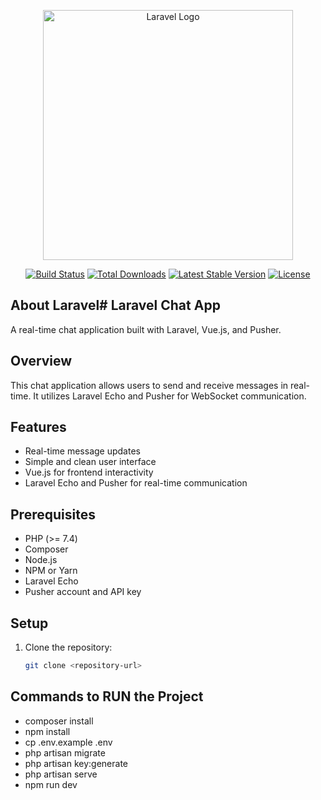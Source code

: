 <p align="center"><a href="https://laravel.com" target="_blank"><img src="https://raw.githubusercontent.com/laravel/art/master/logo-lockup/5%20SVG/2%20CMYK/1%20Full%20Color/laravel-logolockup-cmyk-red.svg" width="400" alt="Laravel Logo"></a></p>

<p align="center">
<a href="https://github.com/laravel/framework/actions"><img src="https://github.com/laravel/framework/workflows/tests/badge.svg" alt="Build Status"></a>
<a href="https://packagist.org/packages/laravel/framework"><img src="https://img.shields.io/packagist/dt/laravel/framework" alt="Total Downloads"></a>
<a href="https://packagist.org/packages/laravel/framework"><img src="https://img.shields.io/packagist/v/laravel/framework" alt="Latest Stable Version"></a>
<a href="https://packagist.org/packages/laravel/framework"><img src="https://img.shields.io/packagist/l/laravel/framework" alt="License"></a>
</p>

## About Laravel# Laravel Chat App

A real-time chat application built with Laravel, Vue.js, and Pusher.

## Overview

This chat application allows users to send and receive messages in real-time. It utilizes Laravel Echo and Pusher for WebSocket communication.

## Features

- Real-time message updates
- Simple and clean user interface
- Vue.js for frontend interactivity
- Laravel Echo and Pusher for real-time communication

## Prerequisites

- PHP (>= 7.4)
- Composer
- Node.js
- NPM or Yarn
- Laravel Echo
- Pusher account and API key

## Setup

1. Clone the repository:

   ```bash
   git clone <repository-url>

## Commands to RUN the Project

 - composer install
 - npm install
 - cp .env.example .env
 - php artisan migrate
 - php artisan key:generate
 - php artisan serve
 - npm run dev

